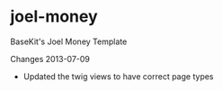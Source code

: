 joel-money
==========

BaseKit's Joel Money Template

Changes 2013-07-09
+ Updated the twig views to have correct page types